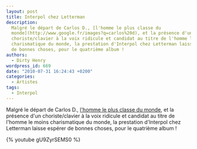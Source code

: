```yaml
---
layout: post
title: Interpol chez Letterman
description:
  Malgré le départ de Carlos D., [l'homme le plus classe du
  monde](http://www.google.fr/images?q=carlos%20d), et la présence d'un
  choriste/clavier à la voix ridicule et candidat au titre de l'homme le moins
  charismatique du monde, la prestation d'Interpol chez Letterman laisse espérer
  de bonnes choses, pour le quatrième album !
authors:
  - Dirty Henry
wordpress_id: 669
date: "2010-07-31 16:24:43 +0200"
categories:
  - Artistes
tags:
  - Interpol
---
```


Malgré le départ de Carlos D.,
[l'homme le plus classe du monde](http://www.google.fr/images?q=carlos%20d), et
la présence d'un choriste/clavier à la voix ridicule et candidat au titre de
l'homme le moins charismatique du monde, la prestation d'Interpol chez Letterman
laisse espérer de bonnes choses, pour le quatrième album !

{% youtube gU9ZyrSEMS0 %}

